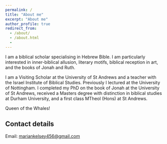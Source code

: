 ```yaml
---
permalink: /
title: "About me"
excerpt: "About me"
author_profile: true
redirect_from:
  - /about/
  - /about.html
  -
---
```


I am a biblical scholar specialising in Hebrew Bible. I am particularly interested in inner-biblical allusion, literary motifs, biblical reception in art, and the books of Jonah and Ruth.

I am a Visiting Scholar at the University of St Andrews and a teacher with the Israel Institute of Biblical Studies. Previously I lectured at the University of Nottingham. I completed my PhD on the book of Jonah at the University of St Andrews, received a Masters degree with distinction in biblical studies at Durham University, and a first class MTheol (Hons) at St Andrews.

Queen of the Whales!

## Contact details

Email: mariankelsey456@gmail.com
